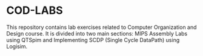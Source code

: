 # COD-LABS
This repository contains lab exercises related to Computer Organization and Design course. It is divided into two main sections: MIPS Assembly Labs using QTSpim and Implementing SCDP (Single Cycle DataPath) using Logisim.
